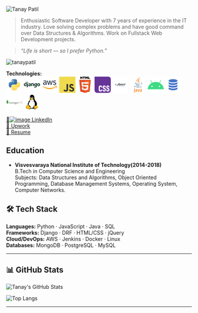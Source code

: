 
![Tanay Patil](https://drive.google.com/uc?export=view&id=1BWx307vyjLDtaFCjiLUzX9Q2hjlTyjh1)
> Enthusiastic Software Developer with 7 years of experience in the IT industry. Love solving complex problems and have good command over Data Structures & Algorithms. Work on Fullstack Web Development projects.

> _“Life is short — so I prefer Python.”_

<p align="left"> <img src="https://komarev.com/ghpvc/?username=tanaypatil" alt="tanaypatil" /> </p>

**Technologies:**  
<img height="44" width="44" src="https://raw.githubusercontent.com/github/explore/80688e429a7d4ef2fca1e82350fe8e3517d3494d/topics/python/python.png" /> <img height="44" width="44" src="https://raw.githubusercontent.com/github/explore/80688e429a7d4ef2fca1e82350fe8e3517d3494d/topics/django/django.png" /> <img height="44" width="44" src="https://raw.githubusercontent.com/github/explore/fbceb94436312b6dacde68d122a5b9c7d11f9524/topics/aws/aws.png" /> <img height="44" width="44" src="https://raw.githubusercontent.com/github/explore/80688e429a7d4ef2fca1e82350fe8e3517d3494d/topics/javascript/javascript.png" /> <img height="44" width="44" src="https://raw.githubusercontent.com/github/explore/80688e429a7d4ef2fca1e82350fe8e3517d3494d/topics/html/html.png" /> <img height="44" width="44" src="https://raw.githubusercontent.com/github/explore/80688e429a7d4ef2fca1e82350fe8e3517d3494d/topics/css/css.png" /> <img height="44" width="44" src="https://raw.githubusercontent.com/github/explore/80688e429a7d4ef2fca1e82350fe8e3517d3494d/topics/jquery/jquery.png" /> <img height="44" width="44" src="https://raw.githubusercontent.com/github/explore/80688e429a7d4ef2fca1e82350fe8e3517d3494d/topics/java/java.png" /> <img height="44" width="44" src="https://raw.githubusercontent.com/github/explore/80688e429a7d4ef2fca1e82350fe8e3517d3494d/topics/android/android.png" /> <img height="44" width="44" src="https://raw.githubusercontent.com/github/explore/80688e429a7d4ef2fca1e82350fe8e3517d3494d/topics/sql/sql.png" /> <img height="44" width="44" src="https://raw.githubusercontent.com/github/explore/80688e429a7d4ef2fca1e82350fe8e3517d3494d/topics/mongodb/mongodb.png" /> <img height="44" width="44" src="https://raw.githubusercontent.com/github/explore/80688e429a7d4ef2fca1e82350fe8e3517d3494d/topics/linux/linux.png" />


[🔗<img width="100" height="100" alt="image" src="https://github.com/user-attachments/assets/1aec7a8a-f4c0-499b-ae3c-30b6d9fd8827" />
 LinkedIn](https://www.linkedin.com/in/tanay-patil/)  
[💼 Upwork](https://www.upwork.com/freelancers/~0177a14dcdaac614ad)  
[📄 Resume](https://drive.google.com/file/d/1SdaBIts1sY1d6H-wO-JRsvLcHxr6YoS9/view?usp=sharing)

## Education

 - **Visvesvaraya National Institute of Technology(2014-2018)**  
 B.Tech in Computer Science and Engineering  
 Subjects: Data Structures and Algorithms, Object Oriented Programming, Database Management Systems, Operating System, Computer Networks.



## 🛠️ Tech Stack

**Languages:** Python · JavaScript · Java · SQL  
**Frameworks:** Django · DRF · HTML/CSS · jQuery  
**Cloud/DevOps:** AWS · Jenkins · Docker · Linux  
**Databases:** MongoDB · PostgreSQL · MySQL

---

## 📊 GitHub Stats

![Tanay's GitHub Stats](https://github-readme-stats.vercel.app/api?username=tanaypatil&show_icons=true&theme=github_dark&hide_title=true&count_private=true)

![Top Langs](https://github-readme-stats.vercel.app/api/top-langs/?username=tanaypatil&layout=compact&theme=github_dark&hide_title=true)

---
